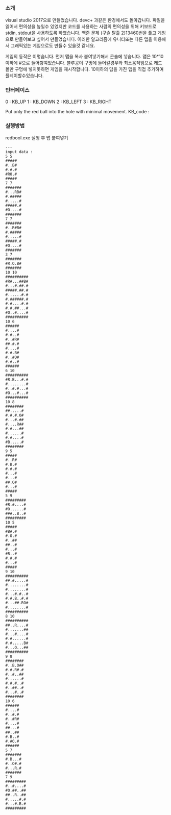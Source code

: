 ### 소개
visual studio 2017으로 만들었습니다.
devc+ 과같은 환경에서도 돌아갑니다.
파일을 읽어서 편의성을 높일수 있었지만 코드를 사용하는 사람의 편의성을 위해 키보드로 stdin, stdout을 사용하도록 하였습니다.
백준 문제 (구슬 탈출 2)13460번을 풀고 게임으로 만들어보고 싶어서 만들었습니다.
이러한 알고리즘에 유니티또는 다른 앱을 이용해서 그래픽있는 게임으로도 만들수 있을것 같네요.

게임의 동작은 이렇습니다.
먼저 맵을 복사 붙여넣기해서 콘솔에 넣습니다.
맵은 10*10이하에 #으로 둘어쌓여있습니다.
블루공이 구멍에 들어갈경우와 최소움직임으로 레드볼만 구멍에 넣지못하면 게임을 재시작합니다.
10이하의 답을 가진 맵을 직접 추가하여 플레이할수있습니다.


### 인터페이스
0 : KB_UP
1 : KB_DOWN
2 : KB_LEFT
3 : KB_RIGHT

Put only the red ball into the hole with minimal movement.
KB_code :



### 실행방법  
redbool.exe 실행 후 맵 붙여넣기
```
---
input data : 
5 5
#####
#..B#
#.#.#
#RO.#
#####
7 7
#######
#...RB#
#.#####
#.....#
#####.#
#O....#
#######
7 7
#######
#..R#B#
#.#####
#.....#
#####.#
#O....#
#######
3 7
#######
#R.O.B#
#######
10 10
##########
#R#...##B#
#...#.##.#
#####.##.#
#......#.#
#.######.#
#.#....#.#
#.#.##...#
#O..#....#
##########
10 6
######
#....#
#.#..#
#..#R#
##.#.#
#....#
#.#.B#
#..#O#
#.#..#
######
6 10
##########
#R.B...#.#
#........#
#..#.#...#
#O...#...#
##########
10 8
########
##.....#
#.#.#.O#
#...#.##
#....R##
#.#...##
#......#
#.#....#
#B.....#
########
9 5
#####
#..R#
#.B.#
#.#.#
#...#
#...#
##.O#
#...#
#####
5 9
#########
#R.#....#
#O......#
###..B..#
#########
10 5
#####
#B#.#
#.O.#
#..##
##..#
#...#
#R..#
#.#.#
#...#
#####
9 10
##########
##.#.....#
#........#
#........#
#...#.#..#
#.#.B..#.#
#...##.RO#
#........#
##########
8 10
##########
##..R....#
#.......##
#...#....#
#.#......#
#.#.....B#
#...O...##
##########
9 8
########
#..B.O##
#.#.R#.#
#..#..##
#......#
#.#.#..#
#..##..#
#...#..#
########
10 6
######
#....#
#..#.#
#..#R#
#....#
##...#
##..##
#.B..#
#.#O.#
######
5 7
#######
#.B...#
#..O#.#
#...R.#
#######
7 9
#########
#..#....#
#O.##..##
##..R..##
#.....#.#
#...#.B.#
#########
```
